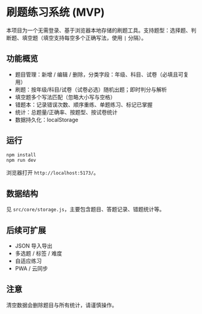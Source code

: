 # 刷题练习系统 (MVP)

本项目为一个无需登录、基于浏览器本地存储的刷题工具。支持题型：选择题、判断题、填空题（填空支持每空多个正确写法，使用 `|` 分隔）。

## 功能概览
- 题目管理：新增 / 编辑 / 删除，分类字段：年级、科目、试卷（必填且可复用）
- 刷题：按年级/科目/试卷（试卷必选）随机出题；即时判分与解析
- 填空题多个写法匹配（忽略大小写与空格）
- 错题本：记录错误次数、顺序重练、单题练习、标记已掌握
- 统计：总题量/正确率、按题型、按试卷统计
- 数据持久化：localStorage

## 运行

```bash
npm install
npm run dev
```

浏览器打开 `http://localhost:5173/`。

## 数据结构
见 `src/core/storage.js`，主要包含题目、答题记录、错题统计等。

## 后续可扩展
- JSON 导入导出
- 多选题 / 标签 / 难度
- 自适应练习
- PWA / 云同步

## 注意
清空数据会删除题目与所有统计，请谨慎操作。
